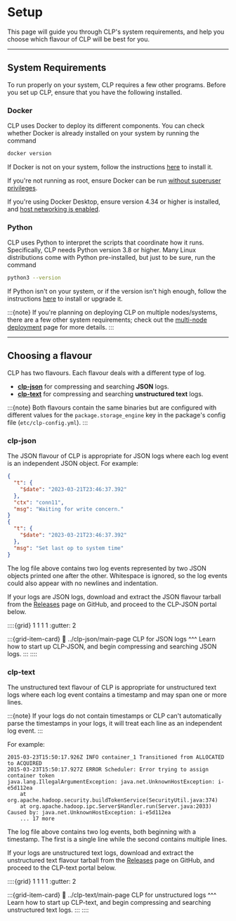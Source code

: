 # Setup

This page will guide you through CLP's system requirements, and help you choose which flavour of CLP will be best for you.

---

## System Requirements

To run properly on your system, CLP requires a few other programs. Before you set up CLP, ensure that you have the following installed.

### Docker

CLP uses Docker to deploy its different components. You can check whether Docker is already installed on your system by running the command

``` bash
docker version
```

If Docker is not on your system, follow the instructions [here][Docker] to install it. 

If you're not running as root, ensure Docker can be run [without superuser privileges][docker-non-root].

If you're using Docker Desktop, ensure version 4.34 or higher is installed, and [host networking is enabled][docker-desktop-host-networking].

### Python

CLP uses Python to interpret the scripts that coordinate how it runs. Specifically, CLP needs Python version 3.8 or higher. Many Linux distributions come with Python pre-installed, but just to be sure, run the command

``` bash
python3 --version
```

If Python isn't on your system, or if the version isn't high enough, follow the instructions [here][Python] to install or upgrade it.

:::{note}
If you're planning on deploying CLP on multiple nodes/systems, there are a few other system requirements; check out the [multi-node deployment](../../guides/guides-multi-node/multi-node) page for more details.
:::

---

## Choosing a flavour

CLP has two flavours. Each flavour deals with a different type of log.

* **[clp-json](#clp-json)** for compressing and searching **JSON** logs.
* **[clp-text](#clp-text)** for compressing and searching **unstructured text** logs.

:::{note}
Both flavours contain the same binaries but are configured with different values for the
`package.storage_engine` key in the package's config file (`etc/clp-config.yml`).
:::

### clp-json

The JSON flavour of CLP is appropriate for JSON logs where each log event is an independent JSON
object. For example:

```json lines
{
  "t": {
    "$date": "2023-03-21T23:46:37.392"
  },
  "ctx": "conn11",
  "msg": "Waiting for write concern."
}
{
  "t": {
    "$date": "2023-03-21T23:46:37.392"
  },
  "msg": "Set last op to system time"
}
```

The log file above contains two log events represented by two JSON objects printed one after the
other. Whitespace is ignored, so the log events could also appear with no newlines and indentation.

If your logs are JSON logs, download and extract the JSON flavour tarball from the [Releases][clp-releases] page on GitHub, and proceed to the CLP-JSON portal below.

::::{grid} 1 1 1 1
:gutter: 2

:::{grid-item-card}
:link: ../clp-json/main-page
CLP for JSON logs
^^^
Learn how to start up CLP-JSON, and begin compressing and searching JSON logs.
:::
::::

### clp-text

The unstructured text flavour of CLP is appropriate for unstructured text logs where each log event contains a
timestamp and may span one or more lines.

:::{note}
If your logs do not contain timestamps or CLP can't automatically parse the timestamps in your logs,
it will treat each line as an independent log event.
:::

For example:

```
2015-03-23T15:50:17.926Z INFO container_1 Transitioned from ALLOCATED to ACQUIRED
2015-03-23T15:50:17.927Z ERROR Scheduler: Error trying to assign container token
java.lang.IllegalArgumentException: java.net.UnknownHostException: i-e5d112ea
    at org.apache.hadoop.security.buildTokenService(SecurityUtil.java:374)
    at org.apache.hadoop.ipc.Server$Handler.run(Server.java:2033)
Caused by: java.net.UnknownHostException: i-e5d112ea
    ... 17 more
```

The log file above contains two log events, both beginning with a timestamp. The first is a single
line while the second contains multiple lines.

If your logs are unstructured text logs, download and extract the unstructured text flavour tarball from the [Releases][clp-releases] page on GitHub, and proceed to the CLP-text portal below.

::::{grid} 1 1 1 1
:gutter: 2

:::{grid-item-card}
:link: ../clp-text/main-page
CLP for unstructured logs
^^^
Learn how to start up CLP-text, and begin compressing and searching unstructured text logs.
:::
::::

[Docker]: https://docs.docker.com/engine/install/
[docker-non-root]: https://docs.docker.com/engine/install/linux-postinstall/#manage-docker-as-a-non-root-user
[docker-desktop-host-networking]: https://docs.docker.com/engine/network/drivers/host/#docker-desktop
[Python]: https://www.geeksforgeeks.org/how-to-install-python-on-linux/
[clp-releases]: https://github.com/y-scope/clp/releases
